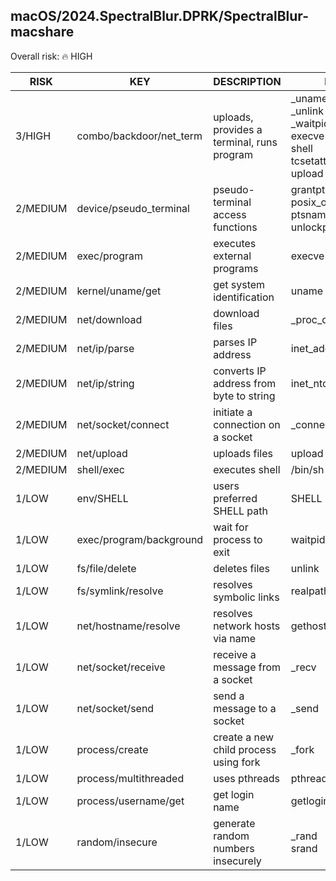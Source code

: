 ## macOS/2024.SpectralBlur.DPRK/SpectralBlur-macshare

Overall risk: 🔥 HIGH

|   RISK   |           KEY           |                DESCRIPTION                 |                                EVIDENCE                                 |
|----------|-------------------------|--------------------------------------------|-------------------------------------------------------------------------|
| 3/HIGH   | combo/backdoor/net_term | uploads, provides a terminal, runs program | _uname<br>_unlink<br>_waitpid<br>execve<br>shell<br>tcsetattr<br>upload |
| 2/MEDIUM | device/pseudo_terminal  | pseudo-terminal access functions           | grantpt<br>posix_openpt<br>ptsname<br>unlockpt                          |
| 2/MEDIUM | exec/program            | executes external programs                 | execve                                                                  |
| 2/MEDIUM | kernel/uname/get        | get system identification                  | uname                                                                   |
| 2/MEDIUM | net/download            | download files                             | _proc_download_content                                                  |
| 2/MEDIUM | net/ip/parse            | parses IP address                          | inet_addr                                                               |
| 2/MEDIUM | net/ip/string           | converts IP address from byte to string    | inet_ntoa                                                               |
| 2/MEDIUM | net/socket/connect      | initiate a connection on a socket          | _connect                                                                |
| 2/MEDIUM | net/upload              | uploads files                              | upload                                                                  |
| 2/MEDIUM | shell/exec              | executes shell                             | /bin/sh                                                                 |
| 1/LOW    | env/SHELL               | users preferred SHELL path                 | SHELL                                                                   |
| 1/LOW    | exec/program/background | wait for process to exit                   | waitpid                                                                 |
| 1/LOW    | fs/file/delete          | deletes files                              | unlink                                                                  |
| 1/LOW    | fs/symlink/resolve      | resolves symbolic links                    | realpath                                                                |
| 1/LOW    | net/hostname/resolve    | resolves network hosts via name            | gethostbyname                                                           |
| 1/LOW    | net/socket/receive      | receive a message from a socket            | _recv                                                                   |
| 1/LOW    | net/socket/send         | send a message to a socket                 | _send                                                                   |
| 1/LOW    | process/create          | create a new child process using fork      | _fork                                                                   |
| 1/LOW    | process/multithreaded   | uses pthreads                              | pthread_create                                                          |
| 1/LOW    | process/username/get    | get login name                             | getlogin                                                                |
| 1/LOW    | random/insecure         | generate random numbers insecurely         | _rand<br>srand                                                          |

